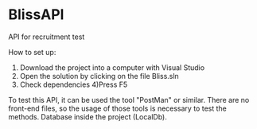# BlissAPI
API for recruitment test


How to set up:

1) Download the project into a computer with Visual Studio
2) Open the solution by clicking on the file Bliss.sln
3) Check dependencies
4)Press F5

To test this API, it can be used the tool "PostMan" or similar.
There are no front-end files, so the usage of those tools is necessary to test the methods.
Database inside the project (LocalDb).
